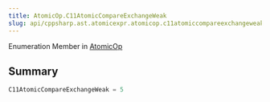 ```yaml
---
title: AtomicOp.C11AtomicCompareExchangeWeak
slug: api/cppsharp.ast.atomicexpr.atomicop.c11atomiccompareexchangeweak
---
```

Enumeration Member in [AtomicOp](/api/cppsharp/ast/atomicexpr/atomicop)

## Summary



```csharp
C11AtomicCompareExchangeWeak = 5
```

